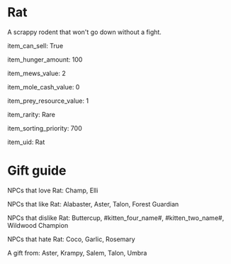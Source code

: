 # Rat

A scrappy rodent that won't go down without a fight.

item_can_sell: True

item_hunger_amount: 100

item_mews_value: 2

item_mole_cash_value: 0

item_prey_resource_value: 1

item_rarity: Rare

item_sorting_priority: 700

item_uid: Rat

# Gift guide

NPCs that love Rat: Champ, Elli

NPCs that like Rat: Alabaster, Aster, Talon, Forest Guardian

NPCs that dislike Rat: Buttercup, #kitten_four_name#, #kitten_two_name#, Wildwood Champion

NPCs that hate Rat: Coco, Garlic, Rosemary

A gift from: Aster, Krampy, Salem, Talon, Umbra
